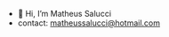 - 👋 Hi, I’m Matheus Salucci
- contact: matheussalucci@hotmail.com

<!---
salucci/salucci is a ✨ special ✨ repository because its `README.md` (this file) appears on your GitHub profile.
You can click the Preview link to take a look at your changes.
--->
